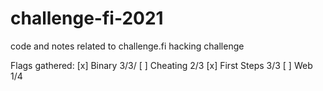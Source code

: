 # challenge-fi-2021

code and notes related to challenge.fi hacking challenge

Flags gathered:
    [x] Binary 3/3/
    [ ] Cheating 2/3
    [x] First Steps 3/3
    [ ] Web 1/4
